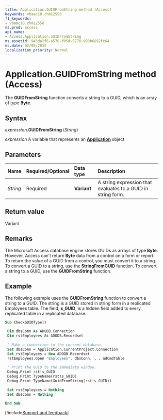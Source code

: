 ```yaml
---
title: Application.GUIDFromString method (Access)
keywords: vbaac10.chm12558
f1_keywords:
- vbaac10.chm12558
ms.prod: access
api_name:
- Access.Application.GUIDFromString
ms.assetid: 943da2f6-a578-f05d-5778-990b6892fc64
ms.date: 02/05/2019
localization_priority: Normal
---
```



# Application.GUIDFromString method (Access)

The **GUIDFromString** function converts a string to a GUID, which is an array of type **Byte**.


## Syntax

_expression_.**GUIDFromString** (_String_)

_expression_ A variable that represents an **[Application](Access.Application.md)** object.


## Parameters

|Name|Required/Optional|Data type|Description|
|:-----|:-----|:-----|:-----|
| _String_|Required|**Variant**|A string expression that evaluates to a GUID in string form.|

## Return value

Variant


## Remarks

The Microsoft Access database engine stores GUIDs as arrays of type **Byte**. However, Access can't return **Byte** data from a control on a form or report. To return the value of a GUID from a control, you must convert it to a string. To convert a GUID to a string, use the **[StringFromGUID](access.application.stringfromguid.md)** function. To convert a string to a GUID, use the **GUIDFromString** function.


## Example

The following example uses the **GUIDFromString** function to convert a string to a GUID. The string is a GUID stored in string form in a replicated Employees table. The field, **s_GUID**, is a hidden field added to every replicated table in a replicated database.


```vb
Sub CheckGUIDType() 
 
 Dim dbsConn As ADODB.Connection 
 Dim rstEmployees As ADODB.Recordset 
 
 ' Make a connection to the current database. 
 Set dbsConn = Application.CurrentProject.Connection 
 Set rstEmployees = New ADODB.Recordset 
 rstEmployees.Open "Employees", dbsConn, , , adCmdTable 
 
 ' Print the GUID to the immediate window. 
 Debug.Print rst!s_GUID 
 Debug.Print TypeName(rst!s_GUID) 
 Debug.Print TypeName(GuidFromString(rst!s_GUID)) 
 
 Set rstEmployees = Nothing 
 Set dbsConn = Nothing 
 
End Sub
```




[!include[Support and feedback](~/includes/feedback-boilerplate.md)]